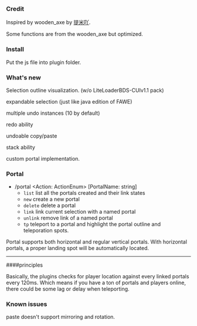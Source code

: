 ### Credit

Inspired by wooden_axe by [提米吖](https://www.minebbs.com/threads/wooden_axe.7561/page-2).

Some functions are from the wooden_axe but optimized.

### Install

Put the js file into plugin folder.

### What's new

Selection outline visualization. (w/o LiteLoaderBDS-CUIv1.1 pack)

expandable selection (just like java edition of FAWE)

multiple undo instances (10 by default)

redo ability

undoable copy/paste

stack ability

custom portal implementation.

### Portal

* /portal <Action: ActionEnum> [PortalName: string]
  - `list` list all the portals created and their link states
  - `new` create a new portal
  - `delete` delete a portal
  - `link` link current selection with a named portal
  - `unlink` remove link of a named portal
  - `tp` teleport to a portal and highlight the portal outline and teleporation spots.

Portal supports both horizontal and regular vertical portals. With horizontal portals, a proper landing spot will be automatically located.

----

####principles

Basically, the plugins checks for player location against every linked portals every 120ms. Which means if you have a ton of portals and players online, there could be some lag or delay when teleporting.

### Known issues

paste doesn't support mirroring and rotation.